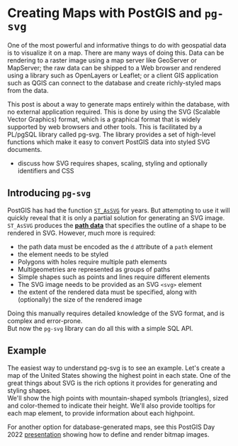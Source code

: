 # Creating Maps with PostGIS and `pg-svg`

One of the most powerful and informative things to do with geospatial data is to visualize it on a map.  There are many ways of doing this.  Data can be rendering to a raster image using a map server like GeoServer or MapServer; the raw data can be shipped to a Web browser and rendered using a library such as OpenLayers or Leaflet; or a client GIS application such as QGIS can connect to the database and create richly-styled maps from the data.  

This post is about a way to generate maps entirely within the database, with no external application required.  This is done by using the SVG (Scalable Vector Graphics) format, which is a graphical format that is widely supported by web browsers and other tools.  This is facilitated by a PL/pgSQL library called pg-svg.  The library provides a set of high-level functions which make it easy to convert PostGIS data into styled SVG documents.

- discuss how SVG requires shapes, scaling, styling and optionally identifiers and CSS

## Introducing `pg-svg`

PostGIS has had the function [`ST_AsSVG`](https://postgis.net/docs/manual-3.3/ST_AsSVG.html) for years.  But attempting to use it will quickly reveal that it is only a partial solution for generating an SVG image.  `ST_AsSVG` produces the [**path data**](https://svgwg.org/svg2-draft/paths.html#PathData) that specifies the outline of a shape to be rendered in SVG.  However, much more is required:

* the path data must be encoded as the `d` attribute of a `path` element
* the element needs to be styled
* Polygons with holes require multiple path elements
* Multigeometries are represented as groups of paths
* Simple shapes such as points and lines require different elements
* The SVG image needs to be provided as an SVG `<svg>` element
* the extent of the rendered data must be specified, along with (optionally) the size of the rendered image

Doing this manually requires detailed knowledge of the SVG format, and is complex and error-prone.  
But now the `pg-svg` library can do all this with a simple SQL API.

## Example

The easiest way to understand pg-svg is to see an example.  Let's create a map of the United States showing the highest point in each state.
One of the great things about SVG is the rich options it provides for generating and styling shapes.  
We'll show the high points with mountain-shaped symbols (triangles), sized and color-themed to indicate their height.
We'll also provide tooltips for each map element, to provide information about each highpoint.


For another option for database-generated maps, see this PostGIS Day 2022 [presentation](https://www.youtube.com/watch?v=5Zg8j9X2f-Y) showing how to define and render bitmap images. 

